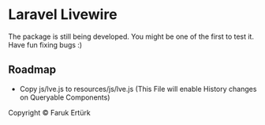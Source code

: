 # Laravel Livewire

The package is still being developed. You might be one of the first to test it. Have fun fixing bugs :)

## Roadmap

- Copy js/lve.js to resources/js/lve.js (This File will enable History changes on Queryable Components)


Copyright © Faruk Ertürk